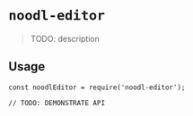 # `noodl-editor`

> TODO: description

## Usage

```
const noodlEditor = require('noodl-editor');

// TODO: DEMONSTRATE API
```
